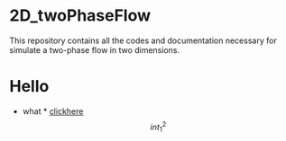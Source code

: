 # 2D_twoPhaseFlow
This repository contains all the codes and documentation necessary for simulate a two-phase flow in two dimensions.
 
# Hello

* what *
[clickhere](www.google.com)
$$int_1^2$$